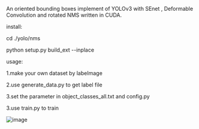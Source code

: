 An oriented bounding boxes implement of YOLOv3 with SEnet , Deformable Convolution and rotated NMS written in CUDA. 

install:

cd ./yolo/nms

python setup.py build_ext --inplace

usage:

1.make your own dataset by labeImage 

2.use generate_data.py to get label file

3.set the parameter in object_classes_all.txt and config.py

3.use train.py to train

![image](https://github.com/woshiwwwppp/ryolov3research-pytorch-master/blob/master/picture.jpg)
